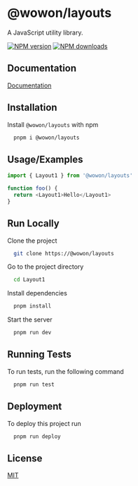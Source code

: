 
# @wowon/layouts

A JavaScript utility library.


<!-- Add badges from somewhere like: [shields.io](https://shields.io/) -->

[![NPM version](https://img.shields.io/npm/v/@wowon/layouts.svg?style=flat)](https://npmjs.org/package/@wowon/layouts)
[![NPM downloads](http://img.shields.io/npm/dm/@wowon/layouts.svg?style=flat)](https://npmjs.org/package/@wowon/layouts)
## Documentation

[Documentation](https://wowon/layouts)


## Installation

Install `@wowon/layouts` with npm

```bash
  pnpm i @wowon/layouts
```

## Usage/Examples

```javascript
import { Layout1 } from '@wowon/layouts'

function foo() {
  return <Layout1>Hello</Layout1>
}
```

## Run Locally

Clone the project

```bash
  git clone https://@wowon/layouts
```

Go to the project directory

```bash
  cd Layout1
```

Install dependencies

```bash
  pnpm install
```

Start the server

```bash
  pnpm run dev
```

## Running Tests

To run tests, run the following command

```bash
  pnpm run test
```


## Deployment

To deploy this project run

```bash
  pnpm run deploy
```


## License

[MIT](https://choosealicense.com/licenses/mit/)

